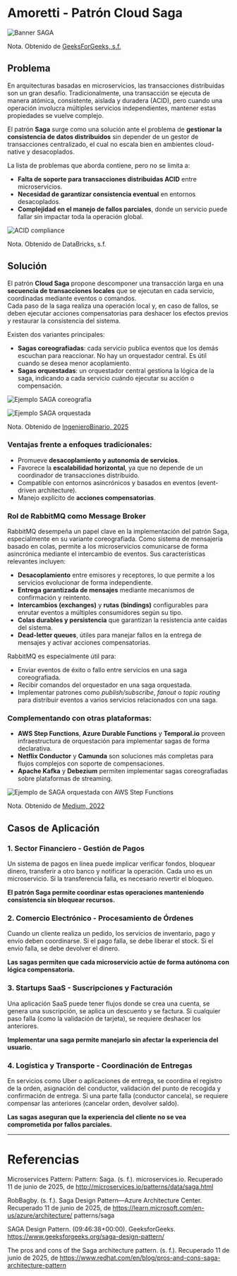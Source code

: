 # Amoretti - Patrón Cloud Saga

![Banner SAGA](https://media.geeksforgeeks.org/wp-content/uploads/20241108164412754920/saga-design-patterns_.webp)

Nota. Obtenido de [GeeksForGeeks, s.f.](https://www.geeksforgeeks.org/saga-design-pattern/)

## Problema

En arquitecturas basadas en microservicios, las transacciones distribuidas son un gran desafío. Tradicionalmente, una transacción se ejecuta de manera atómica, consistente, aislada y duradera (ACID), pero cuando una operación involucra múltiples servicios independientes, mantener estas propiedades se vuelve complejo.

El patrón **Saga** surge como una solución ante el problema de **gestionar la consistencia de datos distribuidos** sin depender de un gestor de transacciones centralizado, el cual no escala bien en ambientes cloud-native y desacoplados.

La lista de problemas que aborda contiene, pero no se limita a:

- **Falta de soporte para transacciones distribuidas ACID** entre microservicios.
- **Necesidad de garantizar consistencia eventual** en entornos desacoplados.
- **Complejidad en el manejo de fallos parciales**, donde un servicio puede fallar sin impactar toda la operación global.

![ACID compliance](https://www.databricks.com/sites/default/files/inline-images/delta-lake-1-min.png?v=1702063468)

Nota. Obtenido de DataBricks, s.f.

## Solución

El patrón **Cloud Saga** propone descomponer una transacción larga en una **secuencia de transacciones locales** que se ejecutan en cada servicio, coordinadas mediante eventos o comandos.  
Cada paso de la saga realiza una operación local y, en caso de fallos, se deben ejecutar acciones compensatorias para deshacer los efectos previos y restaurar la consistencia del sistema.

Existen dos variantes principales:

- **Sagas coreografiadas**: cada servicio publica eventos que los demás escuchan para reaccionar. No hay un orquestador central. Es útil cuando se desea menor acoplamiento.
- **Sagas orquestadas**: un orquestador central gestiona la lógica de la saga, indicando a cada servicio cuándo ejecutar su acción o compensación.

![Ejemplo SAGA coreografía](https://www.ingenierobinario.com/wp-content/uploads/2023/12/patron_choreography.svg)

![Ejemplo SAGA orquestada](https://www.ingenierobinario.com/wp-content/uploads/2023/12/patron_orchestration.svg)

Nota. Obtenido de [IngenieroBinario, 2025](https://www.ingenierobinario.com/mulesoftarchitect83/)

### Ventajas frente a enfoques tradicionales:

- Promueve **desacoplamiento y autonomía de servicios**.
- Favorece la **escalabilidad horizontal**, ya que no depende de un coordinador de transacciones distribuido.
- Compatible con entornos asincrónicos y basados en eventos (event-driven architecture).
- Manejo explícito de **acciones compensatorias**.

### Rol de RabbitMQ como Message Broker

RabbitMQ desempeña un papel clave en la implementación del patrón Saga, especialmente en su variante coreografiada. Como sistema de mensajería basado en colas, permite a los microservicios comunicarse de forma asincrónica mediante el intercambio de eventos. Sus características relevantes incluyen:

- **Desacoplamiento** entre emisores y receptores, lo que permite a los servicios evolucionar de forma independiente.
- **Entrega garantizada de mensajes** mediante mecanismos de confirmación y reintento.
- **Intercambios (exchanges)** y **rutas (bindings)** configurables para enrutar eventos a múltiples consumidores según su tipo.
- **Colas durables y persistencia** que garantizan la resistencia ante caídas del sistema.
- **Dead-letter queues**, útiles para manejar fallos en la entrega de mensajes y activar acciones compensatorias.

RabbitMQ es especialmente útil para:

- Enviar eventos de éxito o fallo entre servicios en una saga coreografiada.
- Recibir comandos del orquestador en una saga orquestada.
- Implementar patrones como _publish/subscribe_, _fanout_ o _topic routing_ para distribuir eventos a varios servicios relacionados con una saga.

### Complementando con otras plataformas:

- **AWS Step Functions**, **Azure Durable Functions** y **Temporal.io** proveen infraestructura de orquestación para implementar sagas de forma declarativa.
- **Netflix Conductor** y **Camunda** son soluciones más completas para flujos complejos con soporte de compensaciones.
- **Apache Kafka** y **Debezium** permiten implementar sagas coreografiadas sobre plataformas de streaming.

![Ejemplo de SAGA orquestada con AWS Step Functions](https://miro.medium.com/v2/resize:fit:1066/1*GzUTdCIiYkg10txO7K4LIw.png)

Nota. Obtenido de [Medium, 2022](https://medium.com/aws-lambda-serverless-developer-guide-with-hands/saga-pattern-for-orchestrate-distributed-transactions-using-aws-step-functions-2513db0de84e)

## Casos de Aplicación

### 1. **Sector Financiero - Gestión de Pagos**

Un sistema de pagos en línea puede implicar verificar fondos, bloquear dinero, transferir a otro banco y notificar la operación. Cada uno es un microservicio. Si la transferencia falla, es necesario revertir el bloqueo.

**El patrón Saga permite coordinar estas operaciones manteniendo consistencia sin bloquear recursos.**

### 2. **Comercio Electrónico - Procesamiento de Órdenes**

Cuando un cliente realiza un pedido, los servicios de inventario, pago y envío deben coordinarse. Si el pago falla, se debe liberar el stock. Si el envío falla, se debe devolver el dinero.

**Las sagas permiten que cada microservicio actúe de forma autónoma con lógica compensatoria.**

### 3. **Startups SaaS - Suscripciones y Facturación**

Una aplicación SaaS puede tener flujos donde se crea una cuenta, se genera una suscripción, se aplica un descuento y se factura. Si cualquier paso falla (como la validación de tarjeta), se requiere deshacer los anteriores.

**Implementar una saga permite manejarlo sin afectar la experiencia del usuario.**

### 4. **Logística y Transporte - Coordinación de Entregas**

En servicios como Uber o aplicaciones de entrega, se coordina el registro de la orden, asignación del conductor, validación del punto de recogida y confirmación de entrega. Si una parte falla (conductor cancela), se requiere compensar las anteriores (cancelar orden, devolver saldo).

**Las sagas aseguran que la experiencia del cliente no se vea comprometida por fallos parciales.**

---

# Referencias

Microservices Pattern: Pattern: Saga. (s. f.). microservices.io. Recuperado 11 de junio de 2025, de http://microservices.io/patterns/data/saga.html

RobBagby. (s. f.). Saga Design Pattern—Azure Architecture Center. Recuperado 11 de junio de 2025, de https://learn.microsoft.com/en-us/azure/architecture/
patterns/saga

SAGA Design Pattern. (09:46:38+00:00). GeeksforGeeks. https://www.geeksforgeeks.org/saga-design-pattern/

The pros and cons of the Saga architecture pattern. (s. f.). Recuperado 11 de junio de 2025, de https://www.redhat.com/en/blog/pros-and-cons-saga-architecture-pattern

